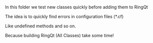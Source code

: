 In this folder we test new classes quickly before adding them to RingQt

The idea is to quickly find errors in configuration files (*.cf)

Like undefined methods and so on.

Because building RingQt (All Classes) take some time!